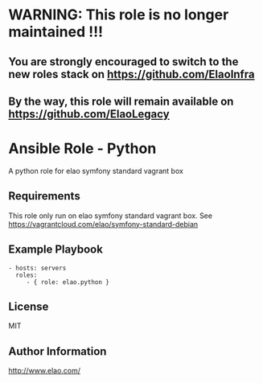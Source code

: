 WARNING: This role is no longer maintained !!!
==============================================

You are strongly encouraged to switch to the new roles stack on https://github.com/ElaoInfra
--------------------------------------------------------------------------------------------

By the way, this role will remain available on https://github.com/ElaoLegacy
----------------------------------------------------------------------------


Ansible Role - Python
=====================

A python role for elao symfony standard vagrant box

Requirements
------------

This role only run on elao symfony standard vagrant box. See https://vagrantcloud.com/elao/symfony-standard-debian


Example Playbook
----------------

    - hosts: servers
      roles:
         - { role: elao.python }


License
-------

MIT


Author Information
------------------

http://www.elao.com/
